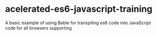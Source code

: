 # acelerated-es6-javascript-training

A basic example of using Bable for transpiling es6 code into JavaScript code for all browsers supporting
